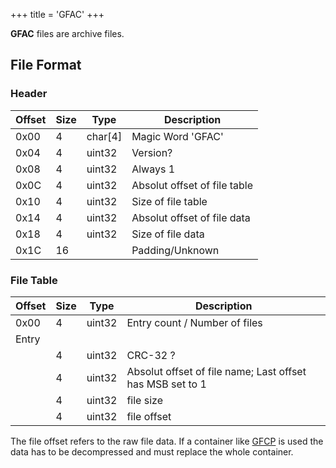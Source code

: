 +++
title = 'GFAC'
+++

**GFAC** files are archive files.

## File Format

### Header

| Offset | Size | Type      | Description                  |
|--------|------|-----------|------------------------------|
| 0x00   | 4    | char\[4\] | Magic Word 'GFAC'            |
| 0x04   | 4    | uint32    | Version?                     |
| 0x08   | 4    | uint32    | Always 1                     |
| 0x0C   | 4    | uint32    | Absolut offset of file table |
| 0x10   | 4    | uint32    | Size of file table           |
| 0x14   | 4    | uint32    | Absolut offset of file data  |
| 0x18   | 4    | uint32    | Size of file data            |
| 0x1C   | 16   |           | Padding/Unknown              |

### File Table

| Offset | Size | Type   | Description                                               |
|--------|------|--------|-----------------------------------------------------------|
| 0x00   | 4    | uint32 | Entry count / Number of files                             |
| Entry  |      |        |                                                           |
|        | 4    | uint32 | CRC-32 ?                                                  |
|        | 4    | uint32 | Absolut offset of file name; Last offset has MSB set to 1 |
|        | 4    | uint32 | file size                                                 |
|        | 4    | uint32 | file offset                                               |

The file offset refers to the raw file data. If a container like
[GFCP](GFCP "wikilink") is used the data has to be decompressed and must
replace the whole container.